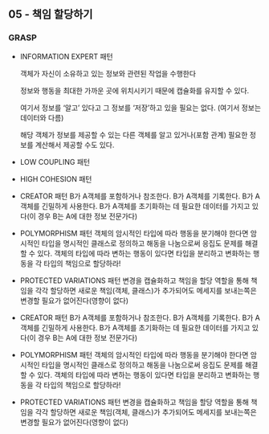 ## 05 - 책임 할당하기

### GRASP

- INFORMATION EXPERT 패턴

  객체가 자신이 소유하고 있는 정보와 관련된 작업을 수행한다

  정보와 행동을 최대한 가까운 곳에 위치시키기 때문에 캡슐화를 유지할 수 있다.

  여기서 정보를 ‘알고’ 있다고 그 정보를 ‘저장’하고 있을 필요는 없다. (여기서 정보는 데이터와 다름)

  해당 객체가 정보를 제공할 수 있는 다른 객체를 알고 있거나(포함 관계) 필요한 정보를 계산해서 제공할 수도 있다.

- LOW COUPLING 패턴
- HIGH COHESION 패턴
- CREATOR 패턴
    B가 A객체를 포함하거나 참조한다.
    B가 A객체를 기록한다.
    B가 A객체를 긴밀하게 사용한다.
    B가 A객체를 초기화하는 데 필요한 데이터를 가지고 있다(이 경우 B는 A에 대한 정보 전문가다)
- POLYMORPHISM 패턴
  객체의 암시적인 타입에 따라 행동을 분기해야 한다면 암시적인 타입을 명시적인 클래스로 정의하고 해동을 나눔으로써 응집도 문제를 해결할 수 있다.
  객체의 타입에 따라 변하는 행동이 있다면 타입을 분리하고 변화하는 행동을 각 타입의 책임으로 할당하라!
- PROTECTED VARIATIONS 패턴
  변경을 캡슐화하고 책임을 할당
  역할을 통해 책임을 각각 할당하면 새로운 책임(객체, 클래스)가 추가되어도 메세지를 보내는쪽은 변경할 필요가 없어진다(영향이 없다)
- CREATOR 패턴
  B가 A객체를 포함하거나 참조한다.
  B가 A객체를 기록한다.
  B가 A객체를 긴밀하게 사용한다.
  B가 A객체를 초기화하는 데 필요한 데이터를 가지고 있다(이 경우 B는 A에 대한 정보 전문가다)
- POLYMORPHISM 패턴
  객체의 암시적인 타입에 따라 행동을 분기해야 한다면 암시적인 타입을 명시적인 클래스로 정의하고 해동을 나눔으로써 응집도 문제를 해결할 수 있다.
  객체의 타입에 따라 변하는 행동이 있다면 타입을 분리하고 변화하는 행동을 각 타입의 책임으로 할당하라!
- PROTECTED VARIATIONS 패턴
  변경을 캡슐화하고 책임을 할당
  역할을 통해 책임을 각각 할당하면 새로운 책임(객체, 클래스)가 추가되어도 메세지를 보내는쪽은 변경할 필요가 없어진다(영향이 없다)